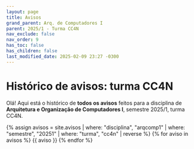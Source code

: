 ```yaml
---
layout: page
title: Avisos
grand_parent: Arq. de Computadores I
parent: 2025/1 - Turma CC4N
nav_exclude: false
nav_order: 9
has_toc: false
has_children: false
last_modified_date: 2025-02-09 23:27 -0300
---
```


# Histórico de avisos: turma CC4N

Olá! Aqui está o histórico de **todos os avisos** feitos para a
disciplina de **Arquitetura e Organização de Computadores I**,
semestre 2025/1, turma CC4N.

{% assign avisos = site.avisos
     | where: "disciplina", "arqcomp1"
     | where: "semestre", "20251" 
     | where: "turma", "cc4n"
     | reverse  %}
{% for aviso in avisos %}
{{ aviso }}
{% endfor %}
